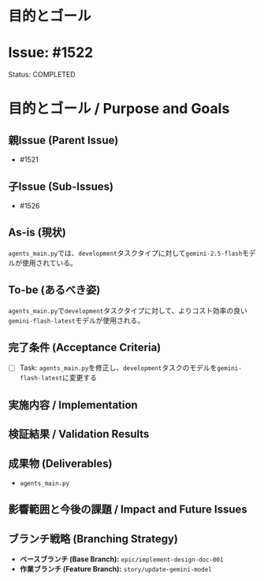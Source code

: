 # 目的とゴール
# Issue: #1522
Status: COMPLETED
# 目的とゴール / Purpose and Goals

## 親Issue (Parent Issue)
- #1521

## 子Issue (Sub-Issues)
- #1526

## As-is (現状)
`agents_main.py`では、`development`タスクタイプに対して`gemini-2.5-flash`モデルが使用されている。

## To-be (あるべき姿)
`agents_main.py`で`development`タスクタイプに対して、よりコスト効率の良い`gemini-flash-latest`モデルが使用される。

## 完了条件 (Acceptance Criteria)
- [ ] Task: `agents_main.py`を修正し、`development`タスクのモデルを`gemini-flash-latest`に変更する

## 実施内容 / Implementation

## 検証結果 / Validation Results

## 成果物 (Deliverables)
- `agents_main.py`

## 影響範囲と今後の課題 / Impact and Future Issues

## ブランチ戦略 (Branching Strategy)
- **ベースブランチ (Base Branch):** `epic/implement-design-doc-001`
- **作業ブランチ (Feature Branch):** `story/update-gemini-model`
